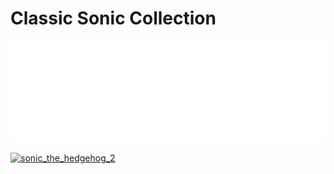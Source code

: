 # Classic Sonic Collection

[![sonic_the_hedgehog](../../assets/classic/sonic.png)](https://tadashiiyume.github.io/sonic/classic/sonic)

[![sonic_the_hedgehog_2](../../assets/classic/sonic2.png)](https://tadashiiyume.github.io/sonic/classic/sonic2)